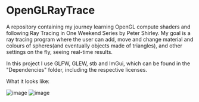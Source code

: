 # OpenGLRayTrace

A repository containing my journey learning OpenGL compute shaders and following Ray Tracing in One Weekend Series by Peter Shirley.
My goal is a ray tracing program where the user can add, move and change material and colours of spheres(and eventually objects made of triangles), and other settings on the fly, seeing real-time results.

In this project I use GLFW, GLEW, stb and ImGui, which can be found in the "Dependencies" folder, including the respective licenses.

What it looks like:

![image](https://github.com/user-attachments/assets/f7ca82b7-cb2e-4a99-87de-9f0541980d83)
![image](https://github.com/user-attachments/assets/3a873dfe-388e-4181-abda-a6589f4e64f4)

